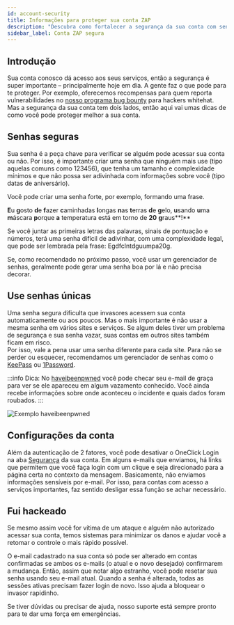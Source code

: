 ```yaml
---
id: account-security
title: Informações para proteger sua conta ZAP
description: "Descubra como fortalecer a segurança da sua conta com senhas fortes e únicas e proteja seus serviços de forma eficaz → Saiba mais agora"
sidebar_label: Conta ZAP segura
---
```


## Introdução

Sua conta conosco dá acesso aos seus serviços, então a segurança é super importante – principalmente hoje em dia. A gente faz o que pode para te proteger. Por exemplo, oferecemos recompensas para quem reporta vulnerabilidades no [nosso programa bug bounty](https://zap-hosting.com/en/security/) para hackers whitehat.  
Mas a segurança da sua conta tem dois lados, então aqui vai umas dicas de como você pode proteger melhor a sua conta.

## Senhas seguras

Sua senha é a peça chave para verificar se alguém pode acessar sua conta ou não. Por isso, é importante criar uma senha que ninguém mais use (tipo aquelas comuns como 123456), que tenha um tamanho e complexidade mínimos e que não possa ser adivinhada com informações sobre você (tipo datas de aniversário).

Você pode criar uma senha forte, por exemplo, formando uma frase.

**E**u **g**osto **d**e **f**azer **c**aminhadas **l**ongas **n**as **t**erras **d**e **g**elo, **u**sando **u**ma **m**áscara **p**orque **a** temperatura está em torno de **20** **g**raus**!**

Se você juntar as primeiras letras das palavras, sinais de pontuação e números, terá uma senha difícil de adivinhar, com uma complexidade legal, que pode ser lembrada pela frase: Egdfclntdguumpa20g.

Se, como recomendado no próximo passo, você usar um gerenciador de senhas, geralmente pode gerar uma senha boa por lá e não precisa decorar.

## Use senhas únicas

Uma senha segura dificulta que invasores acessem sua conta automaticamente ou aos poucos. Mas o mais importante é não usar a mesma senha em vários sites e serviços. Se algum deles tiver um problema de segurança e sua senha vazar, suas contas em outros sites também ficam em risco.  
Por isso, vale a pena usar uma senha diferente para cada site. Para não se perder ou esquecer, recomendamos um gerenciador de senhas como o [KeePass](https://keepass.info/) ou [1Password](https://1password.com/).

:::info
Dica: No [haveibeenpwned](https://haveibeenpwned.com/) você pode checar seu e-mail de graça para ver se ele apareceu em algum vazamento conhecido. Você ainda recebe informações sobre onde aconteceu o incidente e quais dados foram roubados.
:::

![Exemplo haveibeenpwned](https://screensaver01.zap-hosting.com/index.php/s/t6KrTmmPertFciD/preview)

## Configurações da conta

Além da autenticação de 2 fatores, você pode desativar o OneClick Login na aba [Segurança](https://zap-hosting.com/en/customer/home/security) da sua conta. Em alguns e-mails que enviamos, há links que permitem que você faça login com um clique e seja direcionado para a página certa no contexto da mensagem. Basicamente, não enviamos informações sensíveis por e-mail. Por isso, para contas com acesso a serviços importantes, faz sentido desligar essa função se achar necessário.

## Fui hackeado

Se mesmo assim você for vítima de um ataque e alguém não autorizado acessar sua conta, temos sistemas para minimizar os danos e ajudar você a retomar o controle o mais rápido possível.

O e-mail cadastrado na sua conta só pode ser alterado em contas confirmadas se ambos os e-mails (o atual e o novo desejado) confirmarem a mudança. Então, assim que notar algo estranho, você pode resetar sua senha usando seu e-mail atual. Quando a senha é alterada, todas as sessões ativas precisam fazer login de novo. Isso ajuda a bloquear o invasor rapidinho.

Se tiver dúvidas ou precisar de ajuda, nosso suporte está sempre pronto para te dar uma força em emergências.